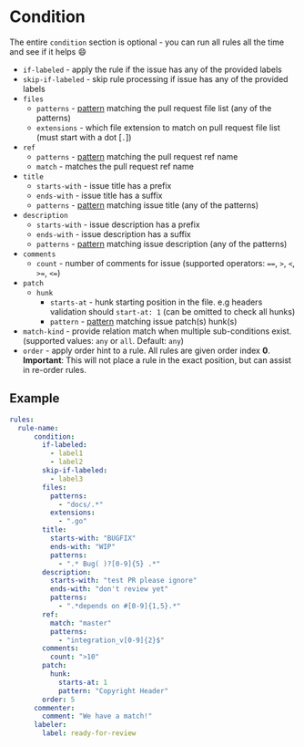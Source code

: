 # Condition

The entire `condition` section is optional - you can run all rules all the time and see if it helps :smile:

- `if-labeled` - apply the rule if the issue has any of the provided labels
- `skip-if-labeled` - skip rule processing if issue has any of the provided labels
- `files`
    * `patterns` - [pattern](https://golang.org/s/re2syntax) matching the pull request file list (any of the patterns)
    * `extensions` - which file extension to match on pull request file list (must start with a dot [`.`])
- `ref`
    * `patterns` - [pattern](https://golang.org/s/re2syntax) matching the pull request ref name
    * `match` - matches the pull request ref name
- `title`
    * `starts-with` - issue title has a prefix
    * `ends-with` - issue title has a suffix
    * `patterns` - [pattern](https://golang.org/s/re2syntax) matching issue title (any of the patterns)
- `description`
    * `starts-with` - issue description has a prefix
    * `ends-with` - issue description has a suffix
    * `patterns` - [pattern](https://golang.org/s/re2syntax) matching issue description (any of the patterns)
- `comments`
    * `count` - number of comments for issue (supported operators: `==`, `>`, `<`, `>=`, `<=`)
- `patch`
    * `hunk`
        * `starts-at` - hunk starting position in the file. e.g headers validation should `start-at: 1` (can be omitted to check all hunks)
        * `pattern` - [pattern](https://golang.org/s/re2syntax) matching issue patch(s) hunk(s)
- `match-kind` - provide relation match when multiple sub-conditions exist. (supported values: `any` or `all`. Default: `any`)
- `order` - apply order hint to a rule. All rules are given order index **0**.  
   **Important**: This will not place a rule in the exact position, but can assist in re-order rules.

## Example
```yaml
rules:
  rule-name:
      condition:
        if-labeled:
          - label1
          - label2
        skip-if-labeled:
          - label3
        files:
          patterns:
            - "docs/.*"
          extensions:
            - ".go"
        title:
          starts-with: "BUGFIX"
          ends-with: "WIP"
          patterns:
            - ".* Bug( )?[0-9]{5} .*"
        description:
          starts-with: "test PR please ignore"
          ends-with: "don't review yet"
          patterns:
            - ".*depends on #[0-9]{1,5}.*"
        ref:
          match: "master"
          patterns:
            - "integration_v[0-9]{2}$"
        comments:
          count: ">10"
        patch:
          hunk:
            starts-at: 1
            pattern: "Copyright Header"
        order: 5
      commenter:
        comment: "We have a match!"
      labeler:
        label: ready-for-review
```